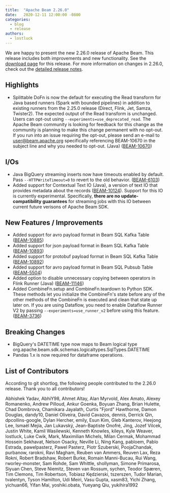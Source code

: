 ```yaml
---
title:  "Apache Beam 2.26.0"
date:   2020-12-11 12:00:00 -0800
categories:
  - blog
  - release
authors:
  - lostluck
---
```

<!--
Licensed under the Apache License, Version 2.0 (the "License");
you may not use this file except in compliance with the License.
You may obtain a copy of the License at
http://www.apache.org/licenses/LICENSE-2.0
Unless required by applicable law or agreed to in writing, software
distributed under the License is distributed on an "AS IS" BASIS,
WITHOUT WARRANTIES OR CONDITIONS OF ANY KIND, either express or implied.
See the License for the specific language governing permissions and
limitations under the License.
-->
We are happy to present the new 2.26.0 release of Apache Beam. This release includes both improvements and new functionality.
See the [download page](/get-started/downloads/#2260-2020-12-11) for this release.<!--more-->
For more information on changes in 2.26.0, check out the
[detailed release notes](https://issues.apache.org/jira/secure/ReleaseNote.jspa?projectId=12319527&version=12348833).

## Highlights

* Splittable DoFn is now the default for executing the Read transform for Java based runners (Spark with bounded pipelines) in addition to existing runners from the 2.25.0 release (Direct, Flink, Jet, Samza, Twister2). The expected output of the Read transform is unchanged. Users can opt-out using `--experiments=use_deprecated_read`. The Apache Beam community is looking for feedback for this change as the community is planning to make this change permanent with no opt-out. If you run into an issue requiring the opt-out, please send an e-mail to [user@beam.apache.org](mailto:user@beam.apache.org) specifically referencing BEAM-10670 in the subject line and why you needed to opt-out. (Java) ([BEAM-10670](https://issues.apache.org/jira/browse/BEAM-10670))

## I/Os

* Java BigQuery streaming inserts now have timeouts enabled by default. Pass `--HTTPWriteTimeout=0` to revert to the old behavior. ([BEAM-6103](https://issues.apache.org/jira/browse/BEAM-6103))
* Added support for Contextual Text IO (Java), a version of text IO that provides metadata about the records ([BEAM-10124](https://issues.apache.org/jira/browse/BEAM-10124)). Support for this IO is currently experimental. Specifically, **there are no update-compatibility guarantees** for streaming jobs with this IO between current future verisons of Apache Beam SDK.

## New Features / Improvements
* Added support for avro payload format in Beam SQL Kafka Table ([BEAM-10885](https://issues.apache.org/jira/browse/BEAM-10885))
* Added support for json payload format in Beam SQL Kafka Table ([BEAM-10893](https://issues.apache.org/jira/browse/BEAM-10893))
* Added support for protobuf payload format in Beam SQL Kafka Table ([BEAM-10892](https://issues.apache.org/jira/browse/BEAM-10892))
* Added support for avro payload format in Beam SQL Pubsub Table ([BEAM-5504](https://issues.apache.org/jira/browse/BEAM-5504))
* Added option to disable unnecessary copying between operators in Flink Runner (Java) ([BEAM-11146](https://issues.apache.org/jira/browse/BEAM-11146))
* Added CombineFn.setup and CombineFn.teardown to Python SDK. These methods let you initialize the CombineFn's state before any of the other methods of the CombineFn is executed and clean that state up later on. If you are using Dataflow, you need to enable Dataflow Runner V2 by passing `--experiments=use_runner_v2` before using this feature. ([BEAM-3736](https://issues.apache.org/jira/browse/BEAM-3736))

## Breaking Changes

* BigQuery's DATETIME type now maps to Beam logical type org.apache.beam.sdk.schemas.logicaltypes.SqlTypes.DATETIME
* Pandas 1.x is now required for dataframe operations.

## List of Contributors

According to git shortlog, the following people contributed to the 2.26.0 release. Thank you to all contributors!

Abhishek Yadav, AbhiY98, Ahmet Altay, Alan Myrvold, Alex Amato, Alexey Romanenko,
Andrew Pilloud, Ankur Goenka, Boyuan Zhang, Brian Hulette, Chad Dombrova,
Chamikara Jayalath, Curtis "Fjord" Hawthorne, Damon Douglas, dandy10, Daniel Oliveira,
David Cavazos, dennis, Derrick Qin, dpcollins-google, Dylan Hercher, emily, Esun Kim,
Gleb Kanterov, Heejong Lee, Ismaël Mejía, Jan Lukavský, Jean-Baptiste Onofré, Jing,
Jozef Vilcek, Justin White, Kamil Wasilewski, Kenneth Knowles, kileys, Kyle Weaver,
lostluck, Luke Cwik, Mark, Maximilian Michels, Milan Cermak, Mohammad Hossein Sekhavat,
Nelson Osacky, Neville Li, Ning Kang, pabloem, Pablo Estrada, pawelpasterz,
Pawel Pasterz, Piotr Szuberski, PoojaChandak, purbanow, rarokni, Ravi Magham,
Reuben van Ammers, Reuven Lax, Reza Rokni, Robert Bradshaw, Robert Burke,
Romain Manni-Bucau, Rui Wang, rworley-monster, Sam Rohde, Sam Whittle, shollyman,
Simone Primarosa, Siyuan Chen, Steve Niemitz, Steven van Rossum, sychen, Teodor Spæren,
Tim Clemons, Tim Robertson, Tobiasz Kędzierski, tszerszen, Tudor Marian, tvalentyn,
Tyson Hamilton, Udi Meiri, Vasu Gupta, xasm83, Yichi Zhang, yichuan66, Yifan Mai,
yoshiki.obata, Yueyang Qiu, yukihira1992
